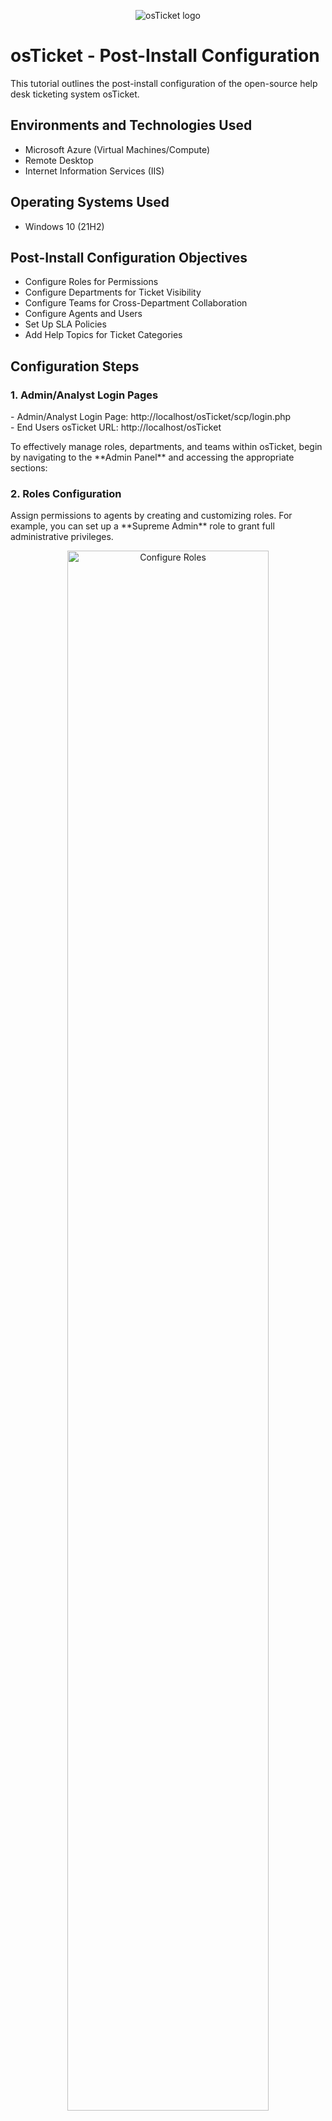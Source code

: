 <p align="center">
<img src="https://i.imgur.com/Clzj7Xs.png" alt="osTicket logo"/>
</p>

<h1>osTicket - Post-Install Configuration</h1>
This tutorial outlines the post-install configuration of the open-source help desk ticketing system osTicket.<br />


<h2>Environments and Technologies Used</h2>

- Microsoft Azure (Virtual Machines/Compute)
- Remote Desktop
- Internet Information Services (IIS)

<h2>Operating Systems Used</h2>

- Windows 10 (21H2)

<h2>Post-Install Configuration Objectives</h2>

- Configure Roles for Permissions
- Configure Departments for Ticket Visibility
- Configure Teams for Cross-Department Collaboration
- Configure Agents and Users
- Set Up SLA Policies
- Add Help Topics for Ticket Categories

<h2>Configuration Steps</h2>

<h3>1. Admin/Analyst Login Pages</h3>
<p>
- Admin/Analyst Login Page: http://localhost/osTicket/scp/login.php<br />
- End Users osTicket URL: http://localhost/osTicket
</p>
To effectively manage roles, departments, and teams within osTicket, begin by navigating to the **Admin Panel** and accessing the appropriate sections:

 <h3>2. Roles Configuration</h3>
   Assign permissions to agents by creating and customizing roles. For example, you can set up a **Supreme Admin** role to grant full administrative privileges.


<p align="center">
<img src="https://imgur.com/phaaMoF.png" alt="Configure Roles" height="80%" width="80%">
</p>

<h3>3. Configure Departments</h3>

 Departments Configuration</h3> 
   Organize ticket visibility and assignments by defining departments. Common examples include **SysAdmins** for IT management and **Support** for general customer inquiries.

<p align="center"> 
<img src="https://imgur.com/9Kt0A4Z.png" alt="osTicket Example Image" height="80%" width="80%">
</p>

<h3>4. Configure Teams</h3>
<p> 
   Enable cross-department collaboration by forming teams. For instance, you might create an **Online Banking** team to handle issues specific to digital banking operations.
</p>
<p align="center">
<img src="https://imgur.com/Bjw9gid.png" alt="osTicket Configuration Example" height="80%" width="80%">
</p>




<h3>5. Configure Agents</h3>
<p>
This image highlights the addition of new agents in the osTicket system, showcasing examples such as Jane, assigned to the SysAdmins department, and John, assigned to the Support department, ensuring proper role allocation within the help desk team.

</p>
<p align="center">
<img src="https://imgur.com/ie8HREh.png" alt="osTicket Agents Configuration" height="80%" width="80%">
</p>


<h3>7. Configure Users</h3>
<p>
This image highlights the addition of new users in the osTicket system. Examples include Karen and Ken, showcasing how end-users are added to the system for efficient ticket management and support operations.

</p>
<p align="center">
<img src="https://imgur.com/VSkR28Z.png" alt="osTicket User Configuration" height="80%" width="80%">
</p>


<h3>8. Configure SLA (Service Level Agreement)</h3>
<p>
This image highlights the configuration of SLA (Service Level Agreement) policies within the osTicket system. Examples include:
- **Sev-A:** Grace Period of 1 hour with a 24/7 schedule.
- **Sev-B:** Grace Period of 4 hours with a 24/7 schedule.
- **Sev-C:** Grace Period of 8 hours with a schedule limited to business hours.
These SLAs ensure timely ticket resolution based on priority and urgency.

</p>
<p align="center">
<img src="https://imgur.com/eaLXk2F.png" alt="osTicket Help Topics Configuration" height="80%" width="80%">
</p>


<h3>9. Configure Help Topics</h3>
<p>
This image highlights the configuration of Help Topics within the osTicket system. Examples include:
- **Business Critical Outage**
- **Personal Computer Issues**
- **Equipment Request**
- **Password Reset**
- **Other**

These Help Topics allow users to categorize their issues, ensuring tickets are directed to the appropriate departments for efficient resolution.

</p>
<p align="center">
<img src="https://imgur.com/YTo60KZ.png" alt="osTicket Image" height="80%" width="80%">
</p>



